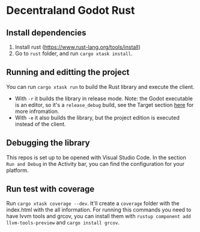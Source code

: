 # Decentraland Godot Rust

## Install dependencies

1. Install rust (https://www.rust-lang.org/tools/install)
2. Go to `rust` folder, and run `cargo xtask install`.

## Running and editting the project

You can run `cargo xtask run` to build the Rust library and execute the client. 
- With `-r` it builds the library in release mode. Note: the Godot executable is an editor, so it's a `release_debug` build, see the Target section [here](https://docs.godotengine.org/en/stable/contributing/development/compiling/introduction_to_the_buildsystem.html) for more infromation.
- With `-e` it also builds the library, but the project edition is executed instead of the client.

## Debugging the library
This repos is set up to be opened with Visual Studio Code. In the section `Run and Debug` in the Activity bar, you can find the configuration for your platform.

## Run test with coverage
Run `cargo xtask coverage --dev`. It'll create a `coverage` folder with the index.html with the all information. For running this commands you need to have lvvm tools and grcov, you can install them with `rustup component add llvm-tools-preview` and `cargo install grcov`.
